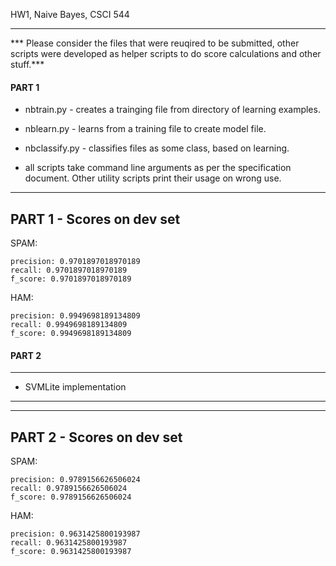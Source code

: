 HW1, Naive Bayes, CSCI 544

--------------------------------

*** Please consider the files that were reuqired to be submitted, other scripts were developed as helper scripts to do score calculations and other stuff.***

#### PART 1 ####

* nbtrain.py - creates a trainging file from directory of learning examples.
* nblearn.py - learns from a training file to create model file.
* nbclassify.py - classifies files as some class, based on learning.

* all scripts take command line arguments as per the specification document. Other utility scripts print their usage on wrong use.

--------------------------
PART 1 - Scores on dev set
-------------------------
SPAM:

	precision: 0.9701897018970189
	recall: 0.9701897018970189
	f_score: 0.9701897018970189

HAM:
	
	precision: 0.9949698189134809
	recall: 0.9949698189134809
	f_score: 0.9949698189134809


#### PART 2 ####

------------------------
* SVMLite implementation
------------------------

--------------------------
PART 2 - Scores on dev set
-------------------------
SPAM:

	precision: 0.9789156626506024
	recall: 0.9789156626506024
	f_score: 0.9789156626506024


HAM:
	
	precision: 0.9631425800193987
	recall: 0.9631425800193987
	f_score: 0.9631425800193987


